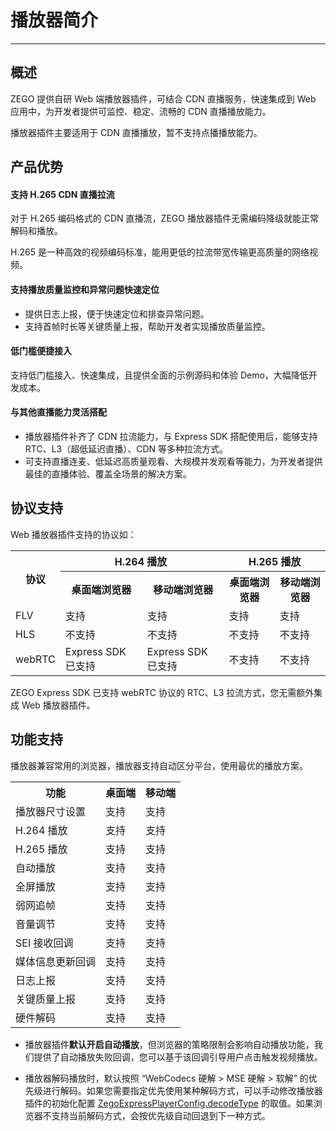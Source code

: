 # 播放器简介

- - -

## 概述

ZEGO 提供自研 Web 端播放器插件，可结合 CDN 直播服务，快速集成到 Web 应用中，为开发者提供可监控、稳定、流畅的 CDN 直播播放能力。

<Note title="说明">


播放器插件主要适用于 CDN 直播播放，暂不支持点播播放能力。

</Note>



## 产品优势

#### 支持 H.265 CDN 直播拉流

对于 H.265 编码格式的 CDN 直播流，ZEGO 播放器插件无需编码降级就能正常解码和播放。

H.265 是一种高效的视频编码标准，能用更低的拉流带宽传输更高质量的网络视频。

#### 支持播放质量监控和异常问题快速定位

- 提供日志上报，便于快速定位和排查异常问题。
- 支持首帧时长等关键质量上报，帮助开发者实现播放质量监控。

#### 低门槛便捷接入

支持低门槛接入、快速集成，且提供全面的示例源码和体验 Demo，大幅降低开发成本。

#### 与其他直播能力灵活搭配

- 播放器插件补齐了 CDN 拉流能力，与 Express SDK 搭配使用后，能够支持 RTC、L3（超低延迟直播）、CDN 等多种拉流方式。
- 可支持直播连麦、低延迟高质量观看、大规模并发观看等能力，为开发者提供最佳的直播体验、覆盖全场景的解决方案。


## 协议支持

Web 播放器插件支持的协议如：

<table>
  
<tbody><tr>
<th rowspan="2">协议</th>
<th colspan="2">H.264 播放&nbsp;</th>
<th colspan="2">H.265 播放</th>
</tr>
<tr>
<th>桌面端浏览器</th>
<th>移动端浏览器</th>
<th>桌面端浏览器</th>
<th>移动端浏览器</th>
</tr>
<tr>
<td>FLV</td>
<td>支持</td>
<td>支持</td>
<td>支持</td>
<td>支持</td>
</tr>
<tr>
<td>HLS</td>
<td>不支持</td>
<td>不支持</td>
<td>不支持</td>
<td>不支持</td>
</tr>
<tr>
<td>webRTC</td>
<td>Express SDK 已支持</td>
<td>Express SDK 已支持</td>
<td>不支持</td>
<td>不支持</td>
</tr>
</tbody></table>

<Note title="说明">


ZEGO Express SDK 已支持 webRTC 协议的 RTC、L3 拉流方式，您无需额外集成 Web 播放器插件。

</Note>




## 功能支持

播放器兼容常用的浏览器，播放器支持自动区分平台，使用最优的播放方案。

<table>
  
<tbody><tr>
<th>功能</th>
<th>桌面端</th>
<th>移动端</th>
</tr>
<tr>
<td>播放器尺寸设置</td>
<td>支持</td>
<td>支持</td>
</tr>
<tr>
<td>H.264 播放</td>
<td>支持</td>
<td>支持</td>
</tr>
<tr>
<td>H.265 播放</td>
<td>支持</td>
<td>支持</td>
</tr>
<tr>
<td>自动播放</td>
<td>支持</td>
<td>支持</td>
</tr>
<tr>
<td>全屏播放</td>
<td>支持</td>
<td>支持</td>
</tr>
<tr>
<td>弱网追帧</td>
<td>支持</td>
<td>支持</td>
</tr>
<tr>
<td>音量调节</td>
<td>支持</td>
<td>支持</td>
</tr>
<tr>
<td>SEI 接收回调</td>
<td>支持</td>
<td>支持</td>
</tr>
<tr>
<td>媒体信息更新回调</td>
<td>支持</td>
<td>支持</td>
</tr>
<tr>
<td>日志上报</td>
<td>支持</td>
<td>支持</td>
</tr>
<tr>
<td>关键质量上报</td>
<td>支持</td>
<td>支持</td>
</tr>
<tr>
<td>硬件解码</td>
<td>支持</td>
<td>支持</td>
</tr>
</tbody></table>

<Note title="说明">


- 播放器插件**默认开启自动播放**，但浏览器的策略限制会影响自动播放功能，我们提供了自动播放失败回调，您可以基于该回调引导用户点击触发视频播放。

- 播放器解码播放时，默认按照 “WebCodecs 硬解 > MSE 硬解 > 软解” 的优先级进行解码。如果您需要指定优先使用某种解码方式，可以手动修改播放器插件的初始化配置 [ZegoExpressPlayerConfig.decodeType](https://doc-zh.zego.im/article/api?doc=Express_Video_SDK_API~javascript_web~interface~ZegoExpressPlayerConfig#decode-type) 的取值。如果浏览器不支持当前解码方式，会按优先级自动回退到下一种方式。


</Note>



<Content />

